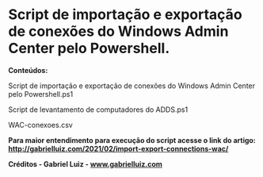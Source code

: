 # Script de importação e exportação de conexões do Windows Admin Center pelo Powershell.

**Conteúdos:**

Script de importação e exportação de conexões do Windows Admin Center pelo Powershell.ps1

Script de levantamento de computadores do ADDS.ps1

WAC-conexoes.csv

**Para maior entendimento para execução do script acesse o link do artigo: http://gabrielluiz.com/2021/02/import-export-connections-wac/**

**Créditos - Gabriel Luiz - www.gabrielluiz.com**
